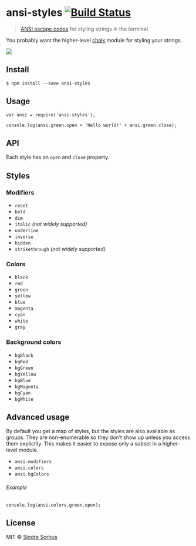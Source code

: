 ansi-styles [![Build Status](https://travis-ci.org/chalk/ansi-styles.svg?branch=master)](https://travis-ci.org/chalk/ansi-styles)
=================================================================================================================================

> [ANSI escape codes](http://en.wikipedia.org/wiki/ANSI_escape_code#Colors_and_Styles) for styling strings in the terminal

You probably want the higher-level [chalk](https://github.com/chalk/chalk) module for styling your strings.

![](screenshot.png)

Install
-------

    $ npm install --save ansi-styles

Usage
-----

    var ansi = require('ansi-styles');

    console.log(ansi.green.open + 'Hello world!' + ansi.green.close);

API
---

Each style has an `open` and `close` property.

Styles
------

### Modifiers

-   `reset`
-   `bold`
-   `dim`
-   `italic` *(not widely supported)*
-   `underline`
-   `inverse`
-   `hidden`
-   `strikethrough` *(not widely supported)*

### Colors

-   `black`
-   `red`
-   `green`
-   `yellow`
-   `blue`
-   `magenta`
-   `cyan`
-   `white`
-   `gray`

### Background colors

-   `bgBlack`
-   `bgRed`
-   `bgGreen`
-   `bgYellow`
-   `bgBlue`
-   `bgMagenta`
-   `bgCyan`
-   `bgWhite`

Advanced usage
--------------

By default you get a map of styles, but the styles are also available as groups. They are non-enumerable so they don’t show up unless you access them explicitly. This makes it easier to expose only a subset in a higher-level module.

-   `ansi.modifiers`
-   `ansi.colors`
-   `ansi.bgColors`

###### Example

    console.log(ansi.colors.green.open);

License
-------

MIT © [Sindre Sorhus](http://sindresorhus.com)
